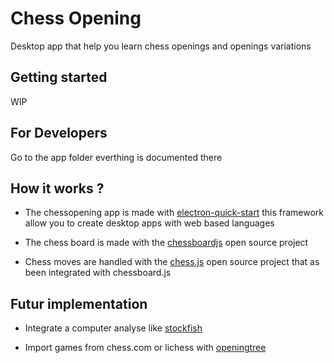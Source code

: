 # Chess Opening

Desktop app that help you learn chess openings and openings variations

## Getting started

WIP

## For Developers

Go to the app folder everthing is documented there

## How it works ?

* The chessopening app is made with [electron-quick-start](https://github.com/electron/electron-quick-start) this framework allow you to create desktop apps with web based languages

* The chess board is made with the [chessboardjs](https://github.com/oakmac/chessboardjs) open source project

* Chess moves are handled with the [chess.js](https://github.com/jhlywa/chess.js) open source project that as been integrated with chessboard.js

## Futur implementation

* Integrate a computer analyse like [stockfish](https://github.com/mcostalba/Stockfish)

* Import games from chess.com or lichess with [openingtree](https://github.com/openingtree/openingtree)
